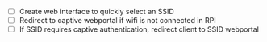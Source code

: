 - [ ] Create web interface to quickly select an SSID
- [ ] Redirect to captive webportal if wifi is not connected in RPI
- [ ] If SSID requires captive authentication, redirect client to SSID webportal
